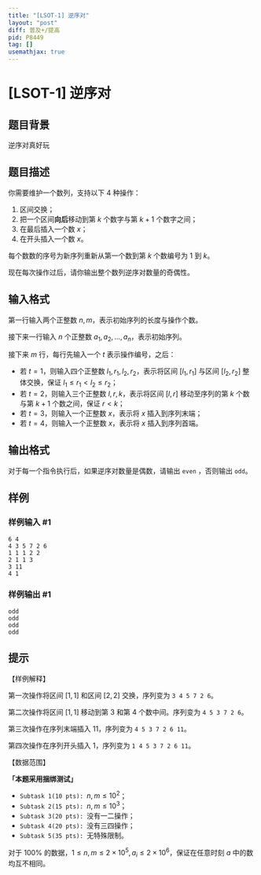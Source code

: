 ```yaml
---
title: "[LSOT-1] 逆序对"
layout: "post"
diff: 普及+/提高
pid: P8449
tag: []
usemathjax: true
---
```


# [LSOT-1] 逆序对
## 题目背景

逆序对真好玩
## 题目描述

你需要维护一个数列，支持以下 $4$ 种操作：

1. 区间交换；
2. 把一个区间**向后**移动到第 $k$ 个数字与第 $k+1$ 个数字之间；
3. 在最后插入一个数 $x$；
4. 在开头插入一个数 $x$。

每个数数的序号为新序列重新从第一个数到第 $k$ 个数编号为 $1$ 到 $k$。

现在每次操作过后，请你输出整个数列逆序对数量的奇偶性。
## 输入格式

第一行输入两个正整数 $n,m$，表示初始序列的长度与操作个数。

接下来一行输入 $n$ 个正整数 $a_1,a_2,\dots,a_n$，表示初始序列。

接下来 $m$ 行，每行先输入一个 $t$ 表示操作编号，之后：
- 若 $t=1$，则输入四个正整数 $l_1,r_1,l_2,r_2$，表示将区间 $[l_1,r_1]$ 与区间 $[l_2,r_2]$ 整体交换，保证 $l_1\le r_1< l_2\le r_2$；
- 若 $t=2$，则输入三个正整数 $l,r,k$，表示将区间 $[l,r]$ 移动至序列的第 $k$ 个数与第 $k+1$ 个数之间，保证 $r<k$；
- 若 $t=3$，则输入一个正整数 $x$，表示将 $x$ 插入到序列末端；
- 若 $t=4$，则输入一个正整数 $x$，表示将 $x$ 插入到序列首端。
## 输出格式

对于每一个指令执行后，如果逆序对数量是偶数，请输出 `even` ，否则输出 `odd`。
## 样例

### 样例输入 #1
```
6 4
4 3 5 7 2 6
1 1 1 2 2
2 1 1 3
3 11
4 1
```
### 样例输出 #1
```
odd
odd
odd
odd
```
## 提示

【样例解释】

第一次操作将区间 $[1,1]$ 和区间 $[2,2]$ 交换，序列变为 `3 4 5 7 2 6`。

第二次操作将区间 $[1,1]$ 移动到第 $3$ 和第 $4$ 个数中间。序列变为 `4 5 3 7 2 6`。

第三次操作在序列末端插入 $11$，序列变为 `4 5 3 7 2 6 11`。

第四次操作在序列开头插入 $1$，序列变为 `1 4 5 3 7 2 6 11`。

【数据范围】

**「本题采用捆绑测试」**

- $\texttt{Subtask 1(10 pts): }n,m\le 10^2$；
- $\texttt{Subtask 2(15 pts): }n,m\le 10^3$；
- $\texttt{Subtask 3(20 pts): }$没有一二操作；
- $\texttt{Subtask 4(20 pts): }$没有三四操作；
- $\texttt{Subtask 5(35 pts): }$无特殊限制。

对于 $100\%$ 的数据，$1\le n,m \le 2\times 10^5,a_i\le 2\times10^6$，保证在任意时刻 $a$ 中的数均互不相同。
